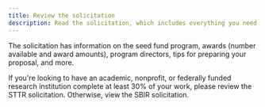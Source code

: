 ```yaml
---
title: Review the solicitation
description: Read the solicitation, which includes everything you need to know about applying for funding.
---
```


The solicitation has information on the seed fund program, awards (number available and award amounts), program directors, tips for preparing your proposal, and more.

If you're looking to have an academic, nonprofit, or federally funded research institution complete at least 30% of your work, please review the STTR solicitation. Otherwise, view the SBIR solicitation.
